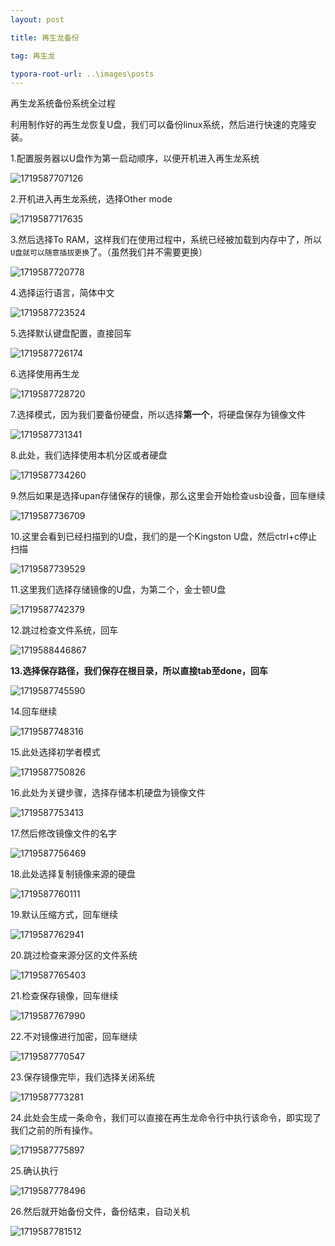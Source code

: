 ```yaml
---
layout: post

title: 再生龙备份

tag: 再生龙

typora-root-url: ..\images\posts
---
```


再生龙系统备份系统全过程

利用制作好的再生龙恢复U盘，我们可以备份linux系统，然后进行快速的克隆安装。

1.配置服务器以U盘作为第一启动顺序，以便开机进入再生龙系统

![1719587707126](/再生龙/再生龙备份/1719587707126.jpg)

2.开机进入再生龙系统，选择Other mode

![1719587717635](/再生龙/再生龙备份/1719587717635.jpg)

3.然后选择To RAM，这样我们在使用过程中，系统已经被加载到内存中了，所以`U盘就可以随意插拔更换`了。（虽然我们并不需要更换）

![1719587720778](/再生龙/再生龙备份/1719587720778.jpg)

4.选择运行语言，简体中文

![1719587723524](/再生龙/再生龙备份/1719587723524.jpg)

5.选择默认键盘配置，直接回车

![1719587726174](/再生龙/再生龙备份/1719587726174.jpg)

6.选择使用再生龙

![1719587728720](/再生龙/再生龙备份/1719587728720.jpg)

7.选择模式，因为我们要备份硬盘，所以选择**第一个**，将硬盘保存为镜像文件

![1719587731341](/再生龙/再生龙备份/1719587731341.jpg)

8.此处，我们选择使用本机分区或者硬盘

![1719587734260](/再生龙/再生龙备份/1719587734260.jpg)

9.然后如果是选择upan存储保存的镜像，那么这里会开始检查usb设备，回车继续

![1719587736709](/再生龙/再生龙备份/1719587736709.jpg)

10.这里会看到已经扫描到的U盘，我们的是一个Kingston U盘，然后ctrl+c停止扫描

![1719587739529](/再生龙/再生龙备份/1719587739529.jpg)

11.这里我们选择存储镜像的U盘，为第二个，金士顿U盘

![1719587742379](/再生龙/再生龙备份/1719587742379.jpg)

12.跳过检查文件系统，回车

![1719588446867](/再生龙/再生龙备份/1719588446867.jpg)

**13.选择保存路径，我们保存在根目录，所以直接tab至done，回车**

![1719587745590](/再生龙/再生龙备份/1719587745590.jpg)

14.回车继续

![1719587748316](/再生龙/再生龙备份/1719587748316.jpg)

15.此处选择初学者模式

![1719587750826](/再生龙/再生龙备份/1719587750826.jpg)

16.此处为关键步骤，选择存储本机硬盘为镜像文件

![1719587753413](/再生龙/再生龙备份/1719587753413.jpg)

17.然后修改镜像文件的名字

![1719587756469](/再生龙/再生龙备份/1719587756469.jpg)

18.此处选择复制镜像来源的硬盘

![1719587760111](/再生龙/再生龙备份/1719587760111.jpg)

19.默认压缩方式，回车继续

![1719587762941](/再生龙/再生龙备份/1719587762941.jpg)

20.跳过检查来源分区的文件系统

![1719587765403](/再生龙/再生龙备份/1719587765403.jpg)

21.检查保存镜像，回车继续

![1719587767990](/再生龙/再生龙备份/1719587767990.jpg)

22.不对镜像进行加密，回车继续

![1719587770547](/再生龙/再生龙备份/1719587770547.jpg)

23.保存镜像完毕，我们选择关闭系统

![1719587773281](/再生龙/再生龙备份/1719587773281.jpg)

24.此处会生成一条命令，我们可以直接在再生龙命令行中执行该命令，即实现了我们之前的所有操作。

![1719587775897](/再生龙/再生龙备份/1719587775897.jpg)

25.确认执行

![1719587778496](/再生龙/再生龙备份/1719587778496.jpg)

26.然后就开始备份文件，备份结束，自动关机

![1719587781512](/再生龙/再生龙备份/1719587781512.jpg)